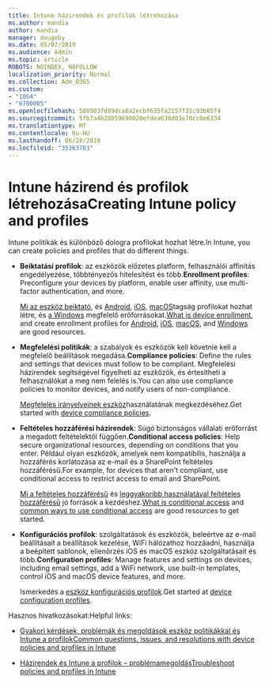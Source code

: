 ```yaml
---
title: Intune házirendek és profilok létrehozása
ms.author: mandia
author: mandia
manager: dougeby
ms.date: 05/07/2019
ms.audience: Admin
ms.topic: article
ROBOTS: NOINDEX, NOFOLLOW
localization_priority: Normal
ms.collection: Adm_O365
ms.custom:
- "1064"
- "6700005"
ms.openlocfilehash: 580903fd89dca8a2ecbf635fa2157f31c93b85f4
ms.sourcegitcommit: 5fb7a4b28859690020efdea630d03e70cc0e6334
ms.translationtype: MT
ms.contentlocale: hu-HU
ms.lasthandoff: 06/28/2019
ms.locfileid: "35363763"
---
```

# <a name="creating-intune-policy-and-profiles"></a><span data-ttu-id="c3666-102">Intune házirend és profilok létrehozása</span><span class="sxs-lookup"><span data-stu-id="c3666-102">Creating Intune policy and profiles</span></span>

<span data-ttu-id="c3666-103">Intune politikák és különböző dologra profilokat hozhat létre.</span><span class="sxs-lookup"><span data-stu-id="c3666-103">In Intune, you can create policies and profiles that do different things.</span></span>

- <span data-ttu-id="c3666-104">**Beiktatási profilok**: az eszközök előzetes platform, felhasználói affinitás engedélyezése, többtényezős hitelesítést és több.</span><span class="sxs-lookup"><span data-stu-id="c3666-104">**Enrollment profiles**: Preconfigure your devices by platform, enable user affinity, use multi-factor authentication, and more.</span></span>

  <span data-ttu-id="c3666-105">[Mi az eszköz beiktató](https://docs.microsoft.com/intune/device-enrollment), és [Android](https://docs.microsoft.com/intune/android-enroll), [iOS](https://docs.microsoft.com/intune/ios-enroll), [macOS](https://docs.microsoft.com/intune/macos-enroll)tagság profilokat hozhat létre, és [a Windows](https://docs.microsoft.com/intune/windows-enrollment-methods) megfelelő erőforrásokat.</span><span class="sxs-lookup"><span data-stu-id="c3666-105">[What is device enrollment](https://docs.microsoft.com/intune/device-enrollment), and create enrollment profiles for [Android](https://docs.microsoft.com/intune/android-enroll), [iOS](https://docs.microsoft.com/intune/ios-enroll), [macOS](https://docs.microsoft.com/intune/macos-enroll), and [Windows](https://docs.microsoft.com/intune/windows-enrollment-methods) are good resources.</span></span>

- <span data-ttu-id="c3666-106">**Megfelelési politikák**: a szabályok és eszközök kell követnie kell a megfelelő beállítások megadása.</span><span class="sxs-lookup"><span data-stu-id="c3666-106">**Compliance policies**: Define the rules and settings that devices must follow to be compliant.</span></span> <span data-ttu-id="c3666-107">Megfelelési házirendek segítségével figyelheti az eszközök, és értesítheti a felhasználókat a meg nem felelés is.</span><span class="sxs-lookup"><span data-stu-id="c3666-107">You can also use compliance policies to monitor devices, and notify users of non-compliance.</span></span>

  <span data-ttu-id="c3666-108">[Megfelelés irányelveinek eszköz](https://docs.microsoft.com/intune/device-compliance-get-started)használatának megkezdéséhez.</span><span class="sxs-lookup"><span data-stu-id="c3666-108">Get started with [device compliance policies](https://docs.microsoft.com/intune/device-compliance-get-started).</span></span>
- <span data-ttu-id="c3666-109">**Feltételes hozzáférési házirendek**: Súgó biztonságos vállalati erőforrást a megadott feltételektől függően.</span><span class="sxs-lookup"><span data-stu-id="c3666-109">**Conditional access policies**: Help secure organizational resources, depending on conditions that you enter.</span></span> <span data-ttu-id="c3666-110">Például olyan eszközök, amelyek nem kompatibilis, használja a hozzáférés korlátozása az e-mail és a SharePoint feltételes hozzáférésű.</span><span class="sxs-lookup"><span data-stu-id="c3666-110">For example, for devices that aren't compliant, use conditional access to restrict access to email and SharePoint.</span></span>

  <span data-ttu-id="c3666-111">[Mi a feltételes hozzáférésű](https://docs.microsoft.com/intune/conditional-access) és [leggyakoribb használatával feltételes hozzáférésű](https://docs.microsoft.com/intune/conditional-access-intune-common-ways-use) jó források a kezdéshez.</span><span class="sxs-lookup"><span data-stu-id="c3666-111">[What is conditional access](https://docs.microsoft.com/intune/conditional-access) and [common ways to use conditional access](https://docs.microsoft.com/intune/conditional-access-intune-common-ways-use) are good resources to get started.</span></span>

- <span data-ttu-id="c3666-112">**Konfigurációs profilok**: szolgáltatások és eszközök, beleértve az e-mail beállításait a beállítások kezelése, WiFi hálózathoz hozzáadni, használja a beépített sablonok, ellenőrzés iOS és macOS eszköz szolgáltatásait és több.</span><span class="sxs-lookup"><span data-stu-id="c3666-112">**Configuration profiles**: Manage features and settings on devices, including email settings, add a WiFi network, use built-in templates, control iOS and macOS device features, and more.</span></span>

  <span data-ttu-id="c3666-113">Ismerkedés a [eszköz konfigurációs profilok](https://docs.microsoft.com/intune/device-profiles).</span><span class="sxs-lookup"><span data-stu-id="c3666-113">Get started at [device configuration profiles](https://docs.microsoft.com/intune/device-profiles).</span></span>

<span data-ttu-id="c3666-114">Hasznos hivatkozásokat:</span><span class="sxs-lookup"><span data-stu-id="c3666-114">Helpful links:</span></span>

- [<span data-ttu-id="c3666-115">Gyakori kérdések, problémák és megoldások eszköz politikákkal és Intune a profilok</span><span class="sxs-lookup"><span data-stu-id="c3666-115">Common questions, issues, and resolutions with device policies and profiles in Intune</span></span>](https://docs.microsoft.com/intune/device-profile-troubleshoot)

- [<span data-ttu-id="c3666-116">Házirendek és Intune a profilok – problémamegoldás</span><span class="sxs-lookup"><span data-stu-id="c3666-116">Troubleshoot policies and profiles in Intune</span></span>](https://docs.microsoft.com/intune/troubleshoot-policies-in-microsoft-intune)
